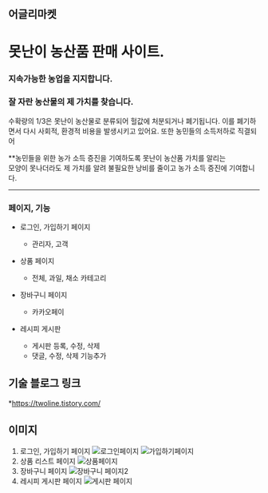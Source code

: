## 어글리마켓
 # 못난이 농산품 판매 사이트.
 
 ### 지속가능한 농업을 지지합니다.
 ### 잘 자란 농산물의 제 가치를 찾습니다.

수확량의 1/3은 못난이 농산물로 분류되어 헐값에 처분되거나 폐기됩니다.
이를 폐기하면서 다시 사회적, 환경적 비용을 발생시키고 있어요.
또한 농민들의 소득저하로 직결되어 

**농민들을 위한 농가 소득 증진을 기여하도록 못난이 농산품 가치를 알리는  
모양이 못나더라도 제 가치를 알려 불필요한 낭비를 줄이고 농가 소득 증진에 기여합니다.

***
### 페이지, 기능

  * 로그인, 가입하기 페이지
    * 관리자, 고객 
  
  * 상품 페이지
    * 전체, 과일, 채소 카테고리  
    
  * 장바구니 페이지
    * 카카오페이  
    
  * 레시피 게시판 
    * 게시판 등록, 수정, 삭제  
    * 댓글, 수정, 삭제 기능추가



## 기술 블로그 링크

*<https://twoline.tistory.com/>



## 이미지
1. 로그인, 가입하기 페이지
 ![로그인페이지](https://user-images.githubusercontent.com/68780794/173821535-66241ecd-c62e-4db3-82ed-ec06bf9b54d8.jpg)
 ![가입하기페이지](https://user-images.githubusercontent.com/68780794/173821600-a9ef9e64-77f8-4447-b081-157045d6dba3.jpg)
2. 상품 리스트 페이지
 ![상품페이지](https://user-images.githubusercontent.com/68780794/173820156-757bfac4-2cd1-4b72-9cf3-62647be496d4.jpg)
3. 장바구니 페이지
 ![장바구니 페이지2](https://user-images.githubusercontent.com/68780794/173820531-628f0241-ed33-42d2-8077-355d1aacd9f3.jpg)
4. 레시피 게시판 페이지
 ![게시판 페이지](https://user-images.githubusercontent.com/68780794/173820973-350b1cf1-b98a-4f4d-aca7-c769f8949267.jpg)


